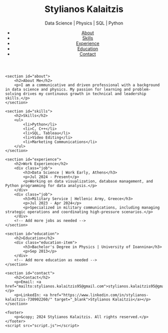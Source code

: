 <html lang="en">
<head>
    <meta charset="UTF-8">
    <meta name="viewport" content="width=device-width, initial-scale=1.0">
    <title>Stylianos Kalaitzis - Portfolio</title>
    <link rel="stylesheet" href="style.css">
</head>
<body>
    <header>
        <h1>Stylianos Kalaitzis</h1>
        <p>Data Science | Physics | SQL | Python</p>
        <nav>
            <ul>
                <li><a href="#about">About</a></li>
                <li><a href="#skills">Skills</a></li>
                <li><a href="#experience">Experience</a></li>
                <li><a href="#education">Education</a></li>
                <li><a href="#contact">Contact</a></li>
            </ul>
        </nav>
    </header>

    <section id="about">
        <h2>About Me</h2>
        <p>I am a communicative and driven professional with a background in data science and physics. My passion for learning and problem-solving drives my continuous growth in technical and leadership skills.</p>
    </section>

    <section id="skills">
        <h2>Skills</h2>
        <ul>
            <li>Python</li>
            <li>C, C++</li>
            <li>SQL, Tableau</li>
            <li>Video Editing</li>
            <li>Marketing Communications</li>
        </ul>
    </section>

    <section id="experience">
        <h2>Work Experience</h2>
        <div class="job">
            <h3>Data Science | Work Early, Athens</h3>
            <p>Jul 2024 - Present</p>
            <p>Working on data visualization, database management, and Python programming for data analysis.</p>
        </div>
        <div class="job">
            <h3>Military Service | Hellenic Army, Greece</h3>
            <p>Jul 2023 - Apr 2024</p>
            <p>Specialized in military communications, including managing strategic operations and coordinating high-pressure scenarios.</p>
        </div>
        <!-- Add more jobs as needed -->
    </section>

    <section id="education">
        <h2>Education</h2>
        <div class="education-item">
            <h3>Bachelor's Degree in Physics | University of Ioannina</h3>
            <p>Sep 2013</p>
        </div>
        <!-- Add more education as needed -->
    </section>

    <section id="contact">
        <h2>Contact</h2>
        <p>Email: <a href="mailto:stylianos.kalaitzis95@gmail.com">stylianos.kalaitzis95@gmail.com</a></p>
        <p>LinkedIn: <a href="https://www.linkedin.com/in/stylianos-kalaitzis-730902260/" target="_blank">Stylianos Kalaitzis</a></p>
    </section>

    <footer>
        <p>&copy; 2024 Stylianos Kalaitzis. All rights reserved.</p>
    </footer>
    <script src="script.js"></script>
</body>
</html>
